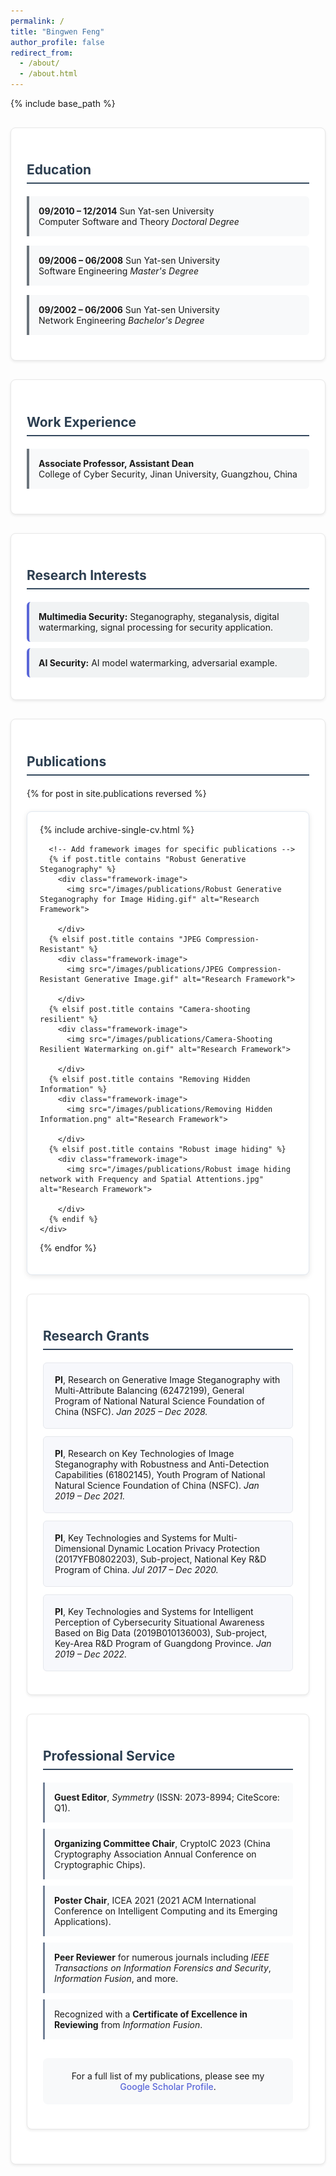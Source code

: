 ```yaml
---
permalink: /
title: "Bingwen Feng"
author_profile: false
redirect_from: 
  - /about/
  - /about.html
---
```


<style>
/* 学术页面通用样式 */
.academic-section {
  margin: 30px 0;
  background: #ffffff;
  border: 1px solid #e8e8e8;
  border-radius: 8px;
  padding: 25px;
  box-shadow: 0 2px 4px rgba(0,0,0,0.08);
}

.academic-section h2 {
  color: #2c3e50;
  border-bottom: 2px solid #34495e;
  padding-bottom: 8px;
  margin-bottom: 20px;
}

.education-item {
  background: #f8f9fa;
  border-left: 4px solid #6c757d;
  padding: 15px;
  margin: 15px 0;
  border-radius: 0 6px 6px 0;
}

.research-interest {
  background: #f1f3f4;
  padding: 15px;
  margin: 10px 0;
  border-radius: 6px;
  border-left: 4px solid #5a67d8;
}

.publication-card {
  background: #ffffff;
  border: 1px solid #e2e8f0;
  border-radius: 8px;
  padding: 20px;
  margin: 20px 0;
  box-shadow: 0 2px 8px rgba(0,0,0,0.1);
  transition: transform 0.2s ease, box-shadow 0.2s ease;
}

.publication-card:hover {
  transform: translateY(-3px);
  box-shadow: 0 4px 12px rgba(0,0,0,0.15);
}

.framework-image {
  margin: 15px 0;
  text-align: center;
  background: #f8f9fa;
  padding: 15px;
  border-radius: 8px;
  border: 1px solid #e9ecef;
}

.framework-image img {
  width: 100%;
  max-width: 500px;
  border: 1px solid #dee2e6;
  border-radius: 6px;
  box-shadow: 0 2px 6px rgba(0,0,0,0.1);
}

.grant-item {
  background: #f7f8fc;
  border: 1px solid #e6e8ed;
  border-radius: 6px;
  padding: 18px;
  margin: 12px 0;
}

.service-item {
  background: #fafbfc;
  border-left: 3px solid #718096;
  padding: 15px;
  margin: 10px 0;
  border-radius: 0 4px 4px 0;
}
</style>

{% include base_path %}

<div class="academic-section">
<h2>Education</h2>
<div class="education-item">
  <strong>09/2010 – 12/2014</strong> Sun Yat-sen University<br>
  Computer Software and Theory <em>Doctoral Degree</em>
</div>
<div class="education-item">
  <strong>09/2006 – 06/2008</strong> Sun Yat-sen University<br>
  Software Engineering <em>Master's Degree</em>
</div>
<div class="education-item">
  <strong>09/2002 – 06/2006</strong> Sun Yat-sen University<br>
  Network Engineering <em>Bachelor's Degree</em>
</div>
</div>

<div class="academic-section">
<h2>Work Experience</h2>
<div class="education-item">
  <strong>Associate Professor, Assistant Dean</strong><br>
  College of Cyber Security, Jinan University, Guangzhou, China
</div>
</div>

<div class="academic-section">
<h2>Research Interests</h2>
<div class="research-interest">
  <strong>Multimedia Security:</strong> Steganography, steganalysis, digital watermarking, signal processing for security application.
</div>
<div class="research-interest">
  <strong>AI Security:</strong> AI model watermarking, adversarial example.
</div>
</div>

<div class="academic-section">
<h2>Publications</h2>
<div class="publication-section">
  {% for post in site.publications reversed %}
    <div class="publication-card">
      {% include archive-single-cv.html %}
      
      <!-- Add framework images for specific publications -->
      {% if post.title contains "Robust Generative Steganography" %}
        <div class="framework-image">
          <img src="/images/publications/Robust Generative Steganography for Image Hiding.gif" alt="Research Framework">
          
        </div>
      {% elsif post.title contains "JPEG Compression-Resistant" %}
        <div class="framework-image">
          <img src="/images/publications/JPEG Compression-Resistant Generative Image.gif" alt="Research Framework">
          
        </div>
      {% elsif post.title contains "Camera-shooting resilient" %}
        <div class="framework-image">
          <img src="/images/publications/Camera-Shooting Resilient Watermarking on.gif" alt="Research Framework">
          
        </div>
      {% elsif post.title contains "Removing Hidden Information" %}
        <div class="framework-image">
          <img src="/images/publications/Removing Hidden Information.png" alt="Research Framework">
          
        </div>
      {% elsif post.title contains "Robust image hiding" %}
        <div class="framework-image">
          <img src="/images/publications/Robust image hiding network with Frequency and Spatial Attentions.jpg" alt="Research Framework">
          
        </div>
      {% endif %}
    </div>
  {% endfor %}
</div>
</div>

<div class="academic-section">
<h2>Research Grants</h2>
<div class="grant-item">
  <strong>PI</strong>, Research on Generative Image Steganography with Multi-Attribute Balancing (62472199), General Program of National Natural Science Foundation of China (NSFC). <em>Jan 2025 – Dec 2028.</em>
</div>
<div class="grant-item">
  <strong>PI</strong>, Research on Key Technologies of Image Steganography with Robustness and Anti-Detection Capabilities (61802145), Youth Program of National Natural Science Foundation of China (NSFC). <em>Jan 2019 – Dec 2021.</em>
</div>
<div class="grant-item">
  <strong>PI</strong>, Key Technologies and Systems for Multi-Dimensional Dynamic Location Privacy Protection (2017YFB0802203), Sub-project, National Key R&D Program of China. <em>Jul 2017 – Dec 2020.</em>
</div>
<div class="grant-item">
  <strong>PI</strong>, Key Technologies and Systems for Intelligent Perception of Cybersecurity Situational Awareness Based on Big Data (2019B010136003), Sub-project, Key-Area R&D Program of Guangdong Province. <em>Jan 2019 – Dec 2022.</em>
</div>
</div>

<div class="academic-section">
<h2>Professional Service</h2>
<div class="service-item">
  <strong>Guest Editor</strong>, <em>Symmetry</em> (ISSN: 2073-8994; CiteScore: Q1).
</div>
<div class="service-item">
  <strong>Organizing Committee Chair</strong>, CryptoIC 2023 (China Cryptography Association Annual Conference on Cryptographic Chips).
</div>
<div class="service-item">
  <strong>Poster Chair</strong>, ICEA 2021 (2021 ACM International Conference on Intelligent Computing and its Emerging Applications).
</div>
<div class="service-item">
  <strong>Peer Reviewer</strong> for numerous journals including <em>IEEE Transactions on Information Forensics and Security</em>, <em>Information Fusion</em>, and more.
</div>
<div class="service-item">
  Recognized with a <strong>Certificate of Excellence in Reviewing</strong> from <em>Information Fusion</em>.
</div>

<p style="text-align: center; margin-top: 30px; padding: 20px; background: #f8f9fa; border-radius: 8px;">
For a full list of my publications, please see my <a href="https://scholar.google.com/" target="_blank" style="color: #5a67d8; text-decoration: none; font-weight: 500;">Google Scholar Profile</a>.
</p>
</div>
